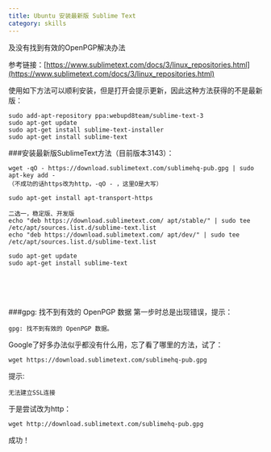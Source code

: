 ```yaml
---
title: Ubuntu 安装最新版 Sublime Text 
category: skills
---
```

及没有找到有效的OpenPGP解决办法

参考链接：[https://www.sublimetext.com/docs/3/linux_repositories.html](https://www.sublimetext.com/docs/3/linux_repositories.html)
<!-- more -->

使用如下方法可以顺利安装，但是打开会提示更新，因此这种方法获得的不是最新版：

	sudo add-apt-repository ppa:webupd8team/sublime-text-3
	sudo apt-get update
	sudo apt-get install sublime-text-installer
	sudo apt-get install sublime-text

###安装最新版SublimeText方法（目前版本3143）：


	wget -qO - https://download.sublimetext.com/sublimehq-pub.gpg | sudo apt-key add -
	（不成功的话https改为http，-qO - ，这里O是大写）

	sudo apt-get install apt-transport-https

	二选一，稳定版、开发版
    echo "deb https://download.sublimetext.com/ apt/stable/" | sudo tee /etc/apt/sources.list.d/sublime-text.list
    echo "deb https://download.sublimetext.com/ apt/dev/" | sudo tee /etc/apt/sources.list.d/sublime-text.list

	sudo apt-get update
	sudo apt-get install sublime-text

<br><br><br>

###gpg: 找不到有效的 OpenPGP 数据
第一步时总是出现错误，提示：

	gpg: 找不到有效的 OpenPGP 数据。

Google了好多办法似乎都没有什么用，忘了看了哪里的方法，试了：
	
	wget https://download.sublimetext.com/sublimehq-pub.gpg
提示:
	
	无法建立SSL连接

于是尝试改为http：
	
	wget http://download.sublimetext.com/sublimehq-pub.gpg
成功！
